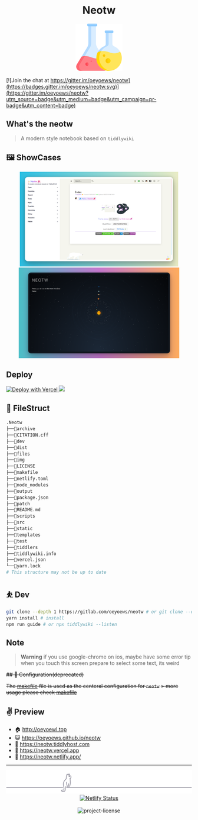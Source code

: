 <div align="center">

<h1>Neotw</h1>

<img src="./img/flask.png" height=128 alt="flask">

</div>

[![Join the chat at https://gitter.im/oeyoews/neotw](https://badges.gitter.im/oeyoews/neotw.svg)](https://gitter.im/oeyoews/neotw?utm_source=badge&utm_medium=badge&utm_campaign=pr-badge&utm_content=badge)

## What's the neotw

> A modern style notebook based on `tiddlywiki`

## 🖼️ ShowCases

<center>
<img src="./img/011.png" height=256 alt="011">
<img src="./img/012.png" height=245 alt="012">
</center>

<!-- ## Features -->

<!-- - 一键部署 -->

## Deploy

<!-- https://vercel.com/docs/deploy-button -->
<a target="_blank" href="https://vercel.com/new/clone?repository-url=https%3A%2F%2Fgithub.com%2Foeyoews%2Fneotw">
<img src="https://vercel.com/button" alt="Deploy with Vercel" />
</a>

<!-- https://docs.netlify.com/site-deploys/create-deploys/ -->
<a target="_blank" href="https://app.netlify.com/start/deploy?repository=https://github.com/oeyoews/neotw">
<img src="https://www.netlify.com/img/deploy/button.svg">
</a>

## 📂 FileStruct

```bash
.Neotw
├──📁archive
├──📁CITATION.cff
├──📁dev
├──📁dist
├──📁files
├──📁img
├──📁LICENSE
├──📁makefile
├──📁netlify.toml
├──📁node_modules
├──📁output
├──📁package.json
├──📁patch
├──📁README.md
├──📁scripts
├──📁src
├──📁static
├──📁templates
├──📁test
├──📁tiddlers
├──📁tiddlywiki.info
├──📁vercel.json
└──📁yarn.lock
# This structure may not be up to date
```

## ⛹️ Dev

```bash
git clone --depth 1 https://gitlab.com/oeyoews/neotw # or git clone --depth 1 https://github.com/oeyoews/neotw
yarn install # install
npm run guide # or npx tiddlywiki --listen
```

## Note

> **Warning**
> if you use google-chrome on ios, maybe have some error tip when you touch this
> screen prepare to select some text, its weird

~~## 🐥 Configuration(deprecated)~~

~~The [makefile](makefile) file is used as the centeral configuration for `neotw`~~
~~> more usage please check [makefile](makefile)~~

## ✌ Preview

- 🏠 http://oeyoewl.top
- 😺 https://oeyoews.github.io/neotw
- 🦿 https://neotw.tiddlyhost.com
- 🌋 https://neotw.vercel.app
- 🤺 https://neotw.netlify.app/

---

<div align="center">
<div>
<img src="./img/cat.svg" alt="cat"/>
</div>
<a target="_blank" href="https://app.netlify.com/sites/neotw/deploys">
<img src="https://api.netlify.com/api/v1/badges/7654bd58-2df9-4962-9a81-4cca9cf78b9c/deploy-status" alt="Netlify Status" >
 </a>
 <br>
 <br>
<img src="https://img.shields.io/badge/License-MIT-blueviolet.svg?style=for-the-badge&color=blue" alt="project-license">
</div>
